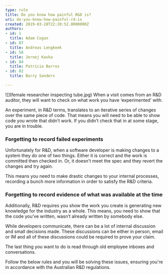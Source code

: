 ```yaml
---
type: rule
title: Do you know how painful R&D is?
uri: do-you-know-how-painful-rd-is
created: 2019-03-28T22:20:52.0000000Z
authors:
- id: 1
  title: Adam Cogan
- id: 87
  title: Andreas Lengkeek
- id: 58
  title: Jernej Kavka
- id: 84
  title: Patricia Barros
- id: 82
  title: Barry Sanders

---
```


![](female researcher inspecting tube.jpg)
When a visit comes from an R&D auditor, they will want to check on what work you have ‘experimented’ with.

An experiment, in R&D terms, translates to an iterative series of changes over the same piece of code.
That means you will need to be able to show code you wrote that didn’t work. If you didn’t check that in at some stage, you are in trouble.

### Forgetting to record failed experiments


Unfortunately for R&D, when a software developer is making changes to a system they do one of two things. Either it is correct and the work is committed then checked in. Or, it doesn't meet the spec and they revert the changes and try again.

This means you need to make drastic changes to your internal processes, recording a bunch more information in order to satisfy the R&D criteria.

### Forgetting to record evidence of what was available at the time

Additionally, R&D requires you show the work you create is generating new knowledge for the industry as a whole. This means, you need to show that the code you’ve written, wasn’t already written by somebody else.

While developers communicate, there can be a lot of internal discussion and small decisions made. These discussions can be either in person, email or IM and all of these discussions could be required to prove your claim.

The last thing you want to do is read through old employee inboxes and conversations.



Follow the below rules and you will be solving these issues, ensuring you're in accordance with the Australian R&D regulations.
